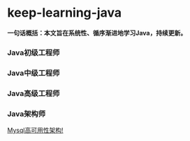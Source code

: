 # keep-learning-java
**一句话概括：本文旨在系统性、循序渐进地学习Java，持续更新。**

### Java初级工程师

### Java中级工程师

### Java高级工程师

### Java架构师
[Mysql高可用性架构!](architect/myslqha)
